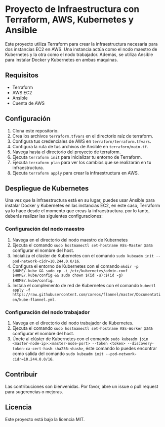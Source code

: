# Proyecto de Infraestructura con Terraform, AWS, Kubernetes y Ansible

Este proyecto utiliza Terraform para crear la infraestructura necesaria para dos instancias EC2 en AWS. Una instancia actúa como el nodo maestro de Kubernetes y la otra como el nodo trabajador. Además, se utiliza Ansible para instalar Docker y Kubernetes en ambas máquinas.

## Requisitos

- Terraform
- AWS EC2
- Ansible
- Cuenta de AWS

## Configuración

1. Clona este repositorio.
2. Crea los archivos `terraform.tfvars` en el directorio raíz de terraform.
3. Configura tus credenciales de AWS en `terraform/terraform.tfvars`.
4. Configura la ruta de tus archivos de Ansible en `terraform/main.tf`.
4. Navega hasta el directorio del proyecto de terraform.
5. Ejecuta `terraform init` para inicializar tu entorno de Terraform.
6. Ejecuta `terraform plan` para ver los cambios que se realizarán en tu infraestructura.
7. Ejecuta `terraform apply` para crear la infraestructura en AWS.

## Despliegue de Kubernetes

Una vez que la infraestructura está en su lugar, puedes usar Ansible para instalar Docker y Kubernetes en las instancias EC2, en este caso, Terraform ya lo hace desde el momento que creas la infraestructura. por lo tanto, deberás realizar las siguientes configuraciones:

### Configuración del nodo maestro
1. Navega en el directorio del nodo maestro de Kubernetes
2. Ejecuta el comando `sudo hostnamectl set-hostname K8s-Master` para configurar el nombre del host.
3. Inicializa el clúster de Kubernetes con el comando `sudo kubeadm init --pod-network-cidr=10.244.0.0/16`.
4. Configura el entorno de Kubernetes con el comando `mkdir -p $HOME/.kube && sudo cp -i /etc/kubernetes/admin.conf $HOME/.kube/config && sudo chown $(id -u):$(id -g) $HOME/.kube/config`.
5. Instala el complemento de red de Kubernetes con el comando `kubectl apply -f https://raw.githubusercontent.com/coreos/flannel/master/Documentation/kube-flannel.yml`.

### Configuración del nodo trabajador
1. Navega en el directorio del nodo trabajador de Kubernetes.
2. Ejecuta el comando `sudo hostnamectl set-hostname K8s-Worker` para configurar el nombre del host.
3. Únete al clúster de Kubernetes con el comando `sudo kubeadm join <master-node-ip>:<master-node-port> --token <token> --discovery-token-ca-cert-hash sha256:<hash>`, éste comando lo puedes encontrar como salida del comando `sudo kubeadm init --pod-network-cidr=10.244.0.0/16`.

## Contribuir

Las contribuciones son bienvenidas. Por favor, abre un issue o pull request para sugerencias o mejoras.

## Licencia

Este proyecto está bajo la licencia MIT.